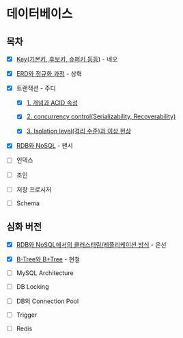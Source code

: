 # 데이터베이스

## 목차

* [x] [Key(기본키, 후보키, 슈퍼키 등등)](https://github.com/Fancy96/2023-CS-Study/blob/main/DB/db_key.md) - 네오

* [x] [ERD와 정규화 과정](https://github.com/Fancy96/2023-CS-Study/blob/main/DB/db_erd_normalization.md) - 상혁

* [x] 트랜잭션 - 주디
    * [x] [1. 개념과 ACID 속성](https://github.com/Fancy96/2023-CS-Study/blob/main/DB/db_transaction_and_acid.md)
    * [x] [2. concurrency control(Serializability, Recoverability)](https://github.com/Fancy96/2023-CS-Study/blob/main/DB/db_transaction_concurrency-control.md)
    * [x] [3. Isolation level(격리 수준)과 이상 현상](https://github.com/Fancy96/2023-CS-Study/blob/main/DB/db_transaction_isolation_level.md)


* [x] [RDB와 NoSQL](https://github.com/Fancy96/2023-CS-Study/blob/main/DB/db_rdb_and_nosql.md) - 팬시

* [ ] 인덱스

* [ ] 조인

* [ ] 저장 프로시저

* [ ] Schema

## 심화 버전

* [x] [RDB와 NoSQL에서의 클러스터링/레플리케이션 방식](https://github.com/Fancy96/2023-CS-Study/blob/main/DB/db_rdb_nosql_replication_and_clustering.md) - 은선

* [x] [B-Tree와 B+Tree](https://github.com/Fancy96/2023-CS-Study/blob/main/DB/db_b_tree_b%2Btree.md) - 현철

* [ ] MySQL Architecture

* [ ] DB Locking

* [ ] DB의 Connection Pool

* [ ] Trigger

* [ ] Redis

